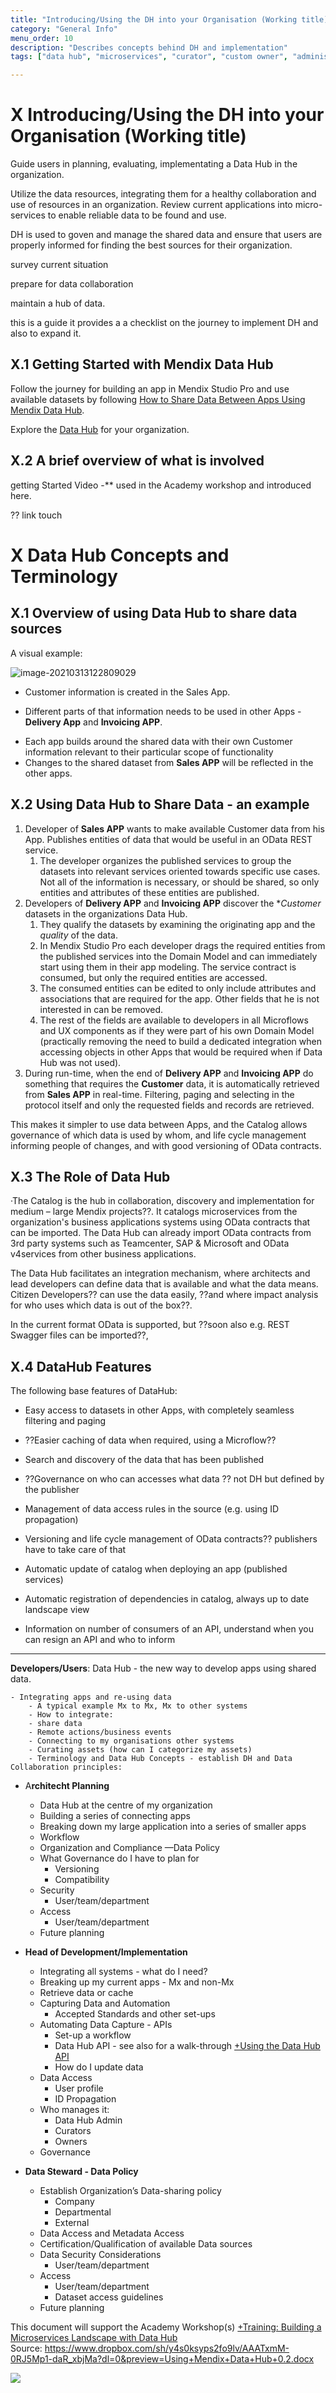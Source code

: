 ```yaml
---
title: "Introducing/Using the DH into your Organisation (Working title)"
category: "General Info"
menu_order: 10
description: "Describes concepts behind DH and implementation"
tags: ["data hub", "microservices", "curator", "custom owner", "administration"]

---
```


## 

# X I**ntroducing/Using the DH into your Organisation (Working title)**

Guide users in planning, evaluating, implementating a Data Hub in the organization. 

Utilize the data resources, integrating them for a healthy collaboration and use of resources in an organization. Review current applications into micro-services to enable reliable data to be found and use. 

DH is used to goven and manage the shared data and ensure that users are properly informed for finding the best sources for their organization.

survey current situation

prepare for data collaboration

maintain a hub of data.

this is a guide it provides a a checklist  on the journey to implement DH and also to expand it.



## X.1 Getting Started with Mendix Data Hub



Follow the journey for building an app in Mendix Studio Pro and use available datasets by following [How to Share Data Between Apps Using Mendix Data Hub](share-data/).

Explore the [Data Hub](https://hub.mendix.com) for your organization.

## X.2 A brief overview of what is involved

getting Started Video -** used in the Academy workshop and introduced here.

?? link touch



#  X Data Hub Concepts and Terminology

## X.1 Overview of using Data Hub to share data sources 

A visual example:

![image-20210313122809029](./attachments/introducingDH/overview-processes.png)

* Customer information is created in the Sales App. 

* Different parts of that information needs to be used in other Apps -**Delivery App** and **Invoicing APP**.

- Each app builds around the shared data with their own Customer information relevant to their particular scope of functionality
- Changes to the shared dataset from **Sales APP** will be reflected in the other apps.  



## X.2 Using Data Hub to Share Data - an example

1. Developer of **Sales APP** wants to make available Customer data from his App.  Publishes entities of data that would be useful in an OData REST service. 
   1. The developer organizes the published services to group the datasets into relevant services oriented towards specific use cases. Not all of the information is necessary, or should be shared, so only entities and attributes of these entities are published.
2. Developers of **Delivery APP** and **Invoicing APP** discover the **Customer* datasets in the organizations Data Hub. 
   1. They qualify the datasets by examining the originating app and the *quality* of the data.  
   2. In Mendix Studio Pro each developer drags the required entities from the published services into the Domain Model and can immediately start using them in their app modeling. The service contract is consumed, but only the required entities are accessed.
   3. The consumed entities can be edited to only include attributes and associations that are required for the app. Other fields that he is not interested in can be removed. 
   4. The rest of the fields are available to developers in all Microflows and UX components as if they were part of his own Domain Model (practically removing the need to build a dedicated integration when accessing objects in other Apps that would be required when if Data Hub was not used).
3. During run-time, when the end of **Delivery APP** and **Invoicing APP** do something that requires the **Customer** data, it is automatically retrieved from **Sales APP** in real-time. Filtering, paging and selecting in the protocol itself and only the requested fields and records are retrieved. 

This makes it simpler to use data between Apps, and the Catalog allows governance of which data is used by whom, and life cycle management informing people of changes, and with good versioning of OData contracts.

##  X.3 The Role of Data Hub

·The Catalog is the hub in collaboration, discovery and implementation for medium – large Mendix projects??. It catalogs microservices from the organization's business applications systems using OData contracts that can be imported. The Data Hub can already import OData contracts from 3rd party systems such as Teamcenter, SAP & Microsoft and OData v4services from other business applications.

The Data Hub facilitates an integration mechanism, where architects and lead developers can define data that is available and what the data means. Citizen Developers?? can use the data easily, ??and where impact analysis for who uses which data is out of the box??.

In the current format OData is supported, but ??soon also e.g. REST Swagger files can be imported??, 

## X.4 DataHub Features

The following base features of DataHub:

- Easy access to datasets in other Apps, with completely seamless filtering and paging 

- ??Easier caching of data when required, using a Microflow??

- Search and discovery of the data that has been published

- ??Governance on who can accesses what data ?? not DH but defined by the publisher

- Management of data access rules in the source (e.g. using ID propagation)

- Versioning and life cycle management of OData contracts?? publishers have to take care of that

- Automatic update of catalog when deploying an app (published services)

- Automatic registration of dependencies in catalog, always up to date landscape view

- Information on number of consumers of an API, understand when you can resign an API and who to inform 



------------------------

**Developers/Users**:  Data Hub - the new way to develop apps using shared data. 

    - Integrating apps and re-using data
        - A typical example Mx to Mx, Mx to other systems
        - How to integrate:
        - share data
        - Remote actions/business events
        - Connecting to my organisations other systems
        - Curating assets (how can I categorize my assets)
        - Terminology and Data Hub Concepts - establish DH and Data Collaboration principles: 


- A**rchitecht Planning** 
    - Data Hub at the centre of my organization
    - Building a series of connecting apps 
    - Breaking down my large application into a series of smaller apps 
    - Workflow
    - Organization  and Compliance —Data Policy 
    - What Governance do I have to plan for
        - Versioning
        - Compatibility
    - Security
        - User/team/department
    - Access 
        - User/team/department
    - Future planning
    
- **Head of Development/Implementation**
    - Integrating all systems - what do I need?
    - Breaking up my current apps - Mx and non-Mx
    - Retrieve data or cache
    - Capturing Data and Automation 
        - Accepted Standards and other set-ups
    - Automating Data Capture - APIs
        - Set-up a workflow
        - Data Hub API - see also for a walk-through [+Using the Data Hub API](https://paper.dropbox.com/doc/Using-the-Data-Hub-API-bPBYadNIdEkr2rwXEjwVK) 
        - How do I update data
    - Data Access
        - User profile 
        - ID Propagation
    - Who manages it:
        - Data Hub Admin
        - Curators
        - Owners
    - Governance
    
- **Data Steward - Data Policy**
    - Establish Organization’s Data-sharing policy
        - Company
        - Departmental
        - External
    - Data Access and Metadata Access
    - Certification/Qualification of available Data sources
    - Data Security Considerations
        - User/team/department
    - Access 
        - User/team/department
        - Dataset access guidelines
    - Future planning
    

This document will support the Academy Workshop(s) [+Training: Building a Microservices Landscape with Data Hub](https://paper.dropbox.com/doc/Training-Building-a-Microservices-Landscape-with-Data-Hub-LLuu6VYOzrPx9jSsYr7HP)  
Source: https://www.dropbox.com/sh/y4s0ksyps2fo9lv/AAATxmM-0RJ5Mp1-daR_xbjMa?dl=0&preview=Using+Mendix+Data+Hub+0.2.docx






![](https://paper-attachments.dropbox.com/s_65880E3E8C50ABDBE17DE305588394153E2FB44D153A7136CB335EEF609BB7A0_1611593369405_Screenshot+2021-01-25+at+17.48.24.png)


